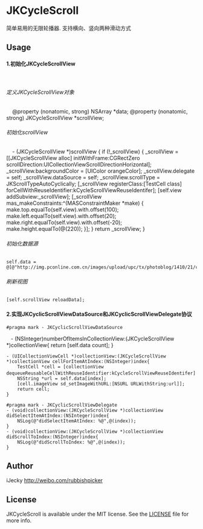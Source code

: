 # JKCycleScroll
简单易用的无限轮播器. 支持横向、竖向两种滑动方式

## Usage
#### 1.初始化JKCycleScrollView
    
###### 定义JKCycleScrollView对象
    
    @property (nonatomic, strong) NSArray  *data;
    @property (nonatomic, strong) JKCycleScrollView *scrollView;
    
###### 初始化scrollView
    
    - (JKCycleScrollView *)scrollView {
        if (!_scrollView) {
          _scrollView = [[JKCycleScrollView alloc] initWithFrame:CGRectZero scrollDirection:UICollectionViewScrollDirectionHorizontal];
          _scrollView.backgroundColor = [UIColor orangeColor];
          _scrollView.delegate = self;
          _scrollView.dataSource = self;
          _scrollView.scrollType = JKScrollTypeAutoCyclically;
          [_scrollView registerClass:[TestCell class] forCellWithReuseIdentifier:kCycleScrollViewReuseIdentifer];
          [self.view addSubview:_scrollView];
          [_scrollView mas_makeConstraints:^(MASConstraintMaker *make) {
             make.top.equalTo(self.view).with.offset(100);
             make.left.equalTo(self.view).with.offset(20);
             make.right.equalTo(self.view).with.offset(-20);
             make.height.equalTo(@(220));
           }];
        }
        return _scrollView;
     }
     
###### 初始化数据源
    
    self.data = @[@"http://img.pconline.com.cn/images/upload/upc/tx/photoblog/1410/21/c4/39944979_39944979_1413878416125_mthumb.jpg",@"http://image92.360doc.com/DownloadImg/2015/12/1715/63143393_18.jpg",@"http://f.hiphotos.baidu.com/image/pic/item/b151f8198618367a9f738e022a738bd4b21ce573.jpg",@"http://img006.hc360.cn/hb/MTQ2MDc5MzQ2ODQyNy02OTQyMjQ1MjI=.jpg"];
    
###### 刷新视图

    [self.scrollView reloadData];
 
 #### 2.实现JKCyclicScrollViewDataSource和JKCyclicScrollViewDelegate协议
    
    #pragma mark - JKCyclicScrollViewDataSource
    - (NSInteger)numberOfItemsInCollectionView:(JKCycleScrollView *)collectionView{
        return [self.data count];
    }
    
    - (UICollectionViewCell *)collectionView:(JKCycleScrollView *)collectionView cellForItemAtIndex:(NSInteger)index{
        TestCell *cell = [collectionView dequeueReusableCellWithReuseIdentifier:kCycleScrollViewReuseIdentifer]；
        NSString *url = self.data[index];
        [cell.imageView sd_setImageWithURL:[NSURL URLWithString:url]];
        return cell;
    }
    
    #pragma mark - JKCyclicScrollViewDelegate
    - (void)collectionView:(JKCycleScrollView *)collectionView didSelectItemAtIndex:(NSInteger)index{
        NSLog(@"didSelectItemAtIndex: %@",@(index));
    }
    - (void)collectionView:(JKCycleScrollView *)collectionView didScrollToIndex:(NSInteger)index{
        NSLog(@"didScrollToIndex: %@",@(index));
    }


## Author

iJecky <http://weibo.com/rubbishpicker>

## License

JKCycleScroll is available under the MIT license. See the [LICENSE](LICENSE) file for more info.
